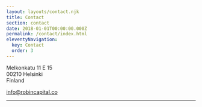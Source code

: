```yaml
---
layout: layouts/contact.njk
title: Contact
section: contact
date: 2018-01-01T00:00:00.000Z
permalink: /contact/index.html
eleventyNavigation:
  key: Contact
  order: 3
---
```

Melkonkatu 11 E 15\
00210 Helsinki \
Finland

info@robincapital.co

---